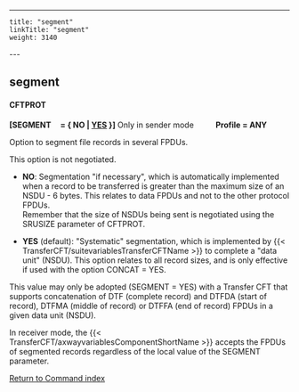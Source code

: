 ---
    title: "segment"
    linkTitle: "segment"
    weight: 3140
---<span id="segment"></span>

## segment

#### CFTPROT

**[SEGMENT     = { NO
&#124; <u>YES</u> }]** Only in sender mode          **Profile = ANY**

Option to segment file records in several FPDUs.

This option is not negotiated.

- **NO**: Segmentation
    "if necessary", which is automatically implemented when a record to be transferred is greater
    than the maximum size of an NSDU - 6 bytes. This relates to data FPDUs
    and not to the other protocol FPDUs.  
    Remember that the size of NSDUs being sent is negotiated using the SRUSIZE
    parameter of CFTPROT.

<!-- -->

- **YES** (default): "Systematic"
    segmentation, which is implemented by {{< TransferCFT/suitevariablesTransferCFTName >}} to complete a "data unit" (NSDU).
    This option relates to all record sizes, and is only effective
    if used with the option CONCAT = YES.

This value may only be adopted (SEGMENT = YES) with
a Transfer CFT that supports concatenation of DTF (complete record) and DTFDA
(start of record), DTFMA (middle of record) or DTFFA (end of record) FPDUs
in a given data unit (NSDU).

In receiver mode, the {{< TransferCFT/axwayvariablesComponentShortName  >}} accepts
the FPDUs of segmented records regardless of the local value of the SEGMENT
parameter.

[Return to Command index](../../)

 

